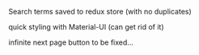Search terms saved to redux store (with no duplicates)

quick styling with Material-UI (can get rid of it)




infinite next page button to be fixed...
